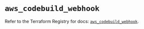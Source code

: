 # `aws_codebuild_webhook`

Refer to the Terraform Registry for docs: [`aws_codebuild_webhook`](https://registry.terraform.io/providers/hashicorp/aws/5.31.0/docs/resources/codebuild_webhook).
